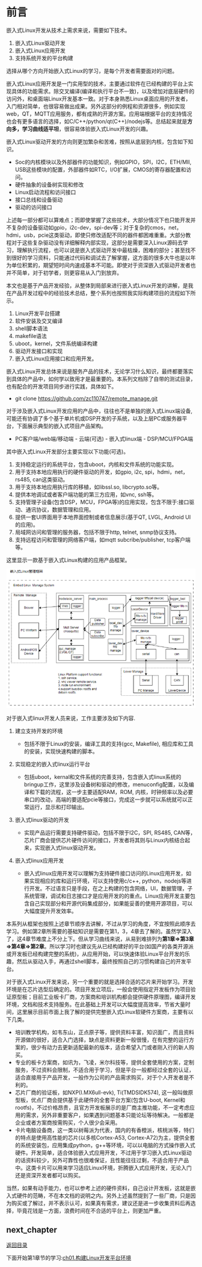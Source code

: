 # 前言

嵌入式Linux开发从技术上需求来说，需要如下技术。

1. 嵌入式Linux驱动开发
2. 嵌入式Linux应用开发
3. 支持系统开发的平台构建

选择从哪个方向开始嵌入式Linux的学习，是每个开发者需要面对的问题。

嵌入式Linux应用开发是一门实用型的技术，主要通过软件在已经构建的平台上实现具体的功能需求。除交叉编译(编译和执行平台不一致)，以及增加对底层硬件的访问外，和桌面端Linux开发基本一致。对于本身熟悉Linux桌面应用的开发者，入门相对简单，也很容易做出成果。另外这部分的例程和资源很多，例如实现web，QT，MQTT应用服务，都有成熟的开源方案。应用端根据平台的支持情况也会有更多语言的选择，如C/C++/python/qt(C++)/nodejs等。总结起来就是**方向多，学习曲线适平坦**，很容易体验嵌入式Linux开发的兴趣。

嵌入式Linux驱动开发的方向则更加繁杂和苦难，按照从底层到内核，包含如下知识。

- Soc的内核模块以及外部器件的功能知识，例如GPIO，SPI，I2C，ETH/MII, USB这些模块的配置，外部器件如RTC，I/O扩展，CMOS的寄存器配置和访问。
- 硬件抽象的设备树实现和修改
- Linux启动流程和访问接口
- 接口总线和设备驱动
- 驱动的访问接口

上述每一部分都可以算难点；而即使掌握了这些技术，大部分情况下也只能开发并不复杂的设备驱动如gpio，i2c-dev，spi-dev等；对于复杂的cmos，net，hdmi，usb，pcie这类驱动，即使只修改适配不同的器件都困难重重。大部分教程对于这些复杂驱动没有详细解释内部实现，这部分是需要深入Linux源码去学习，理解执行流程，也可以说是嵌入式驱动开发中最枯燥，困难的部分；甚至找不到很好的学习资料，只能通过代码和调试去了解掌握，这方面的很多大牛也是以年为单位积累的，期望短时间内速成基本不可能。即使对于资深嵌入式驱动开发者也并不简单，对于初学者，则更容易从入门到放弃。

本文也是基于产品开发经验，从整体到局部来进行嵌入式Linux开发的讲解，是我在产品开发过程中的经验技术总结，整个系列也按照我实际构建项目的流程如下所示。

1. Linux开发平台搭建
2. 软件安装及交叉编译
3. shell脚本语法
4. makefile语法
5. uboot，kernel，文件系统编译构建
6. 驱动开发接口和实现
7. 嵌入式Linux应用接口和应用开发。

嵌入式Linux开发总体来说是服务产品的技术，无论学习什么知识，最终都要落实到具体的产品中，如何学以致用才是最重要的。本系列文档除了自带的测试目录，也有配合的开发项目同步进行实践，具体如下。

- git clone <https://github.com/zc110747/remote_manage.git>

对于涉及嵌入式Linux开发应用的产品中，往往也不是单独的嵌入式Linux端设备, 可能还有协调了多个基于单片机或DSP开发的子系统，以及上层PC或服务器平台，下面展示典型的嵌入式项目产品架构。

- PC客户端/web端/移动端 - 云端(可选) - 嵌入式linux端 - DSP/MCU/FPGA端

其中嵌入式Linux开发部分主要实现以下功能(可选)。

1. 支持稳定运行的系统平台，包含uboot，内核和文件系统的功能实现。
2. 用于支持本地应用执行的硬件驱动的开发，如gpio, i2c, spi，hdmi，net，rs485, can这类驱动。
3. 用于支持本地应用执行库的移植，如libssl.so, libcrypto.so等。
4. 提供本地调试或者客户端功能的第三方应用，如vnc, ssh等。
5. 支持管理子设备(包含DSP，MCU，FPGA等)的应用实现，包含不限于:接口驱动、通讯协议，数据管理和应用。
6. 提供一套UI界面用于本地界面控制或者信息展示(基于QT, LVGL, Android UI的应用)。
7. 局域网访问和管理的服务器，包括不限于http, telnet, snmp协议支持。
8. 支持远程访问和管理的网络客户端，如mqtt subcribe/publisher, tcp客户端等。

这里显示一款基于嵌入式Linux构建的应用产品框架。

![image](image/mainFrame.png)

对于嵌入式linux开发人员来说，工作主要涉及如下内容.

1. 建立支持开发的环境

    - 包括不限于Linux的安装，编译工具的支持(gcc, Makefile), 相应库和工具的安装，实现快速构建的脚本。

2. 实现稳定的嵌入式linux运行平台

    - 包括uboot，kernal和文件系统的完善支持，包含嵌入式linux系统的bringup工作，这里涉及设备树和驱动的修改，menuconfig配置，以及编译和下载的流程，这一步主要适配RAM，ROM, 内核，时钟频率以及必要串口的改动，高端的要适配pcie等接口，完成这一步就可以系统就可以正常运行，显示和打印输出。

3. 嵌入式linux驱动的开发

    - 实现产品运行需要支持硬件驱动，包括不限于I2C，SPI, RS485, CAN等，芯片厂商会提供芯片硬件访问的接口，开发者将其则与Linux内核结合起来，实现嵌入式linux驱动开发。

4. 嵌入式linux应用开发

    - 嵌入式linux应用开发可以理解为支持硬件接口访问的Linux应用开发，如果实现相应的库和运行环境，可以支持使用c/c++, python，nodejs等进行开发。不过语言只是手段，在之上构建的包含网络，UI，数据管理，子系统管理，调试和日志接口才是应用开发的的重点。Linux应用开发主要包含自己实现部分和开源代码集成部分，如果能妥善的使用开源项目，可以大幅度提升开发效率。

本系列从框架也按照上述章节顺序去讲解，不过从学习的角度，不宜按照此顺序去学习。例如第2章所需要的基础知识是需要在第1，3，4章去了解的。虽然学深入了，这4章节难度上不分上下。但从学习曲线来说，从易到难排列为**第1章=>第3章=>第4章=>第2章**。所以学习时也建议先从已经构建好的平台(如国产的各类开源派或开发板已经构建完整的系统)，从应用开始，可以快速体验Linux平台开发的乐趣，然后从驱动入手，再通过shell脚本，最终按照自己的习惯构建自己的开发平台。

对于嵌入式Linux开发来说，另一个重要的就是选择合适的芯片来开始学习。开发环境是在芯片选型后确定的。项目开发立项后，一般会使用指定开发板作为项目验证原型板；目前工业板卡厂商，方案商和培训机构都会提供硬件原理图，编译开发环境，文档和技术支持服务。在此基础上开发可以大幅度提高效率，节省大量时间，这里展示目前市面上我了解的提供完整嵌入式Linux软硬件方案商，主要有以下几类。

- 培训教学机构，如韦东山，正点原子等，提供资料丰富，知识面广，而且资料开源做的很好，适合入门选择，缺点是资料更新一般很慢，在有完整的运行方案的，很少有动力去更新适配最新的版本，适合希望入门或者刚入行的新人购买。
- 专业的板卡方案商，如讯为，飞凌，米尔科技等，提供全套使用的方案，定制服务，不过资料会限制，不适合用于学习，但是平台一般都经过全套的认证，适合直接用于产品开发，一般作为公司的产品需求购买，对于个人开发者是不利的。
- 芯片厂商的验证板，如NXP(I.MX6ull-evk), Ti(TMDSIDK574), 这一般叫做原型板，优点厂商会提供基于此硬件的全套平台方案(包含U-boot, Kernel和rootfs)，不过价格昂贵，且官方开发板展示的是厂商主推功能，不一定考虑应用的需求，另外非重要客户，如果遇到问题基本只能论坛等待解决。一般都是企业或者方案商按需购买，个人很少会采用。
- 卡片电脑设备商，这一类以树莓派为代表，国内的有香橙派，核桃派等，特们的特点是使用高性能的芯片(以多核Cortex-A53, Cortex-A72)为主，提供全套的系统安装包，应用集成python，g++等环境，可以以电脑的方式操作嵌入式硬件。开发简单，适合体验嵌入式应用开发，不过用于学习嵌入式Linux驱动的话资料较少，另外可靠性也很难保证，且性能往往过剩，不适合用于产品中。这类卡片可以用来学习适应Linux环境，折腾嵌入式应用开发，无论入门还是资深开发者都可以购买。

当然，如果有动手能力，也可以参考上述的硬件资料，自己设计开发板，这就是嵌入式硬件的范畴，不在本文档的说明之内。另外上述虽然提到了一些厂商，只是因为购买或了解过，并不表示认可，如果真有需求，建议还是进一步收集资料后再选择，毕竟花钱是一方面，浪费时间在不合适的平台上，则更加严重。

## next_chapter

[返回目录](./SUMMARY.md)

下面开始第1章节的学习:[ch01.构建Linux开发平台环境](./ch01-00.platform_env_struct.md)
